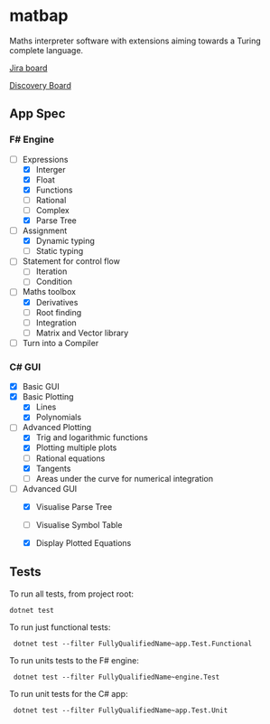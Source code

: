 # matbap

Maths interpreter software with extensions aiming towards a Turing complete language.

[Jira board](https://liamfarese.atlassian.net/jira/software/projects/AP/boards/2)


[Discovery Board](https://ueanorwich-my.sharepoint.com/:wb:/g/personal/mkq20jzu_uea_ac_uk/Efhj28AX26RPhuUebxabd_gBn3a929Ur_9FcngwqGEKR4w?e=GFHg0L)

## App Spec
### F# Engine
- [ ] Expressions
  - [x] Interger
  - [x] Float
  - [x] Functions
  - [ ] Rational
  - [ ] Complex
  - [x] Parse Tree
- [ ] Assignment
  - [x] Dynamic typing
  - [ ] Static typing
- [ ] Statement for control flow
  - [ ] Iteration
  - [ ] Condition
- [ ] Maths toolbox
   - [x] Derivatives
   - [ ] Root finding
   - [ ] Integration
   - [ ] Matrix and Vector library
- [ ] Turn into a Compiler

### C# GUI
- [x] Basic GUI
- [x] Basic Plotting
  - [x] Lines
  - [x] Polynomials
- [ ] Advanced Plotting
  - [x] Trig and logarithmic functions
  - [x] Plotting multiple plots
  - [ ] Rational equations
  - [x] Tangents
  - [ ] Areas under the curve for numerical integration
- [ ] Advanced GUI
  - [x] Visualise Parse Tree
  - [ ] Visualise Symbol Table
  - [x] Display Plotted Equations



## Tests
To run all tests, from project root:
```
dotnet test
```

To run just functional tests:
```
 dotnet test --filter FullyQualifiedName~app.Test.Functional
```

To run units tests to the F# engine:
```
 dotnet test --filter FullyQualifiedName~engine.Test
```

To run unit tests for the C# app:
```
 dotnet test --filter FullyQualifiedName~app.Test.Unit
```
